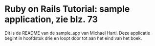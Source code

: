 # Ruby on Rails Tutorial: sample application, zie blz. 73

Dit is de README van de sample_app van Michael Hartl. Deze applicatie begint in hoofdstuk drie en loopt door tot aan het eind van het boek.